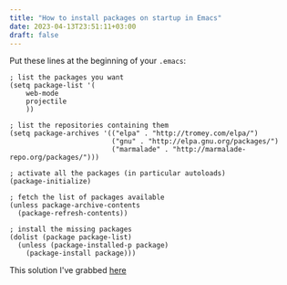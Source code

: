 ```yaml
---
title: "How to install packages on startup in Emacs"
date: 2023-04-13T23:51:11+03:00
draft: false
---
```


Put these lines at the beginning of your `.emacs`:

<!--more-->

```
; list the packages you want
(setq package-list '(
	web-mode
	projectile
	))

; list the repositories containing them
(setq package-archives '(("elpa" . "http://tromey.com/elpa/")
                         ("gnu" . "http://elpa.gnu.org/packages/")
                         ("marmalade" . "http://marmalade-repo.org/packages/")))

; activate all the packages (in particular autoloads)
(package-initialize)

; fetch the list of packages available 
(unless package-archive-contents
  (package-refresh-contents))

; install the missing packages
(dolist (package package-list)
  (unless (package-installed-p package)
    (package-install package)))
```

This solution I've grabbed [here](https://stackoverflow.com/questions/10092322/how-to-automatically-install-emacs-packages-by-specifying-a-list-of-package-name)


